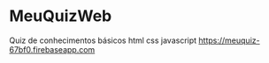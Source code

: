 # MeuQuizWeb
Quiz de conhecimentos básicos html css javascript
https://meuquiz-67bf0.firebaseapp.com
